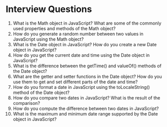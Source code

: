 # Interview Questions

1. What is the Math object in JavaScript? What are some of the commonly used properties and methods of the Math object?
2. How do you generate a random number between two values in JavaScript using the Math object?
3. What is the Date object in JavaScript? How do you create a new Date object in JavaScript?
4. How do you get the current date and time using the Date object in JavaScript?
5. What is the difference between the getTime() and valueOf() methods of the Date object?
6. What are the getter and setter functions in the Date object? How do you use them to get and set different parts of the date and time?
7. How do you format a date in JavaScript using the toLocaleString() method of the Date object?
8. How do you compare two dates in JavaScript? What is the result of the comparison?
9. How do you compute the difference between two dates in JavaScript?
10. What is the maximum and minimum date range supported by the Date object in JavaScript?
